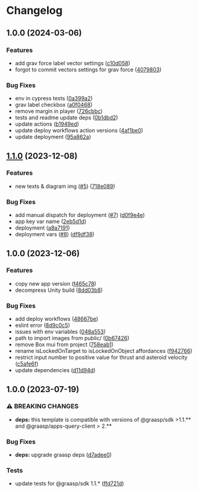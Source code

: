 # Changelog

## 1.0.0 (2024-03-06)


### Features

* add grav force label vector settings ([c10d058](https://github.com/graasp/graasp-unity-circular-motion/commit/c10d058d0e2650d606be83ce054b792cc97be8b8))
* forgot to commit vectors settings for grav force ([4079803](https://github.com/graasp/graasp-unity-circular-motion/commit/40798032be847d8b76980033d3f3b08d19c3fed7))


### Bug Fixes

* env in cypress tests ([0a399a2](https://github.com/graasp/graasp-unity-circular-motion/commit/0a399a2a8613ae5f8be427393ce51469c19a0182))
* grav label checkbox ([a0f0468](https://github.com/graasp/graasp-unity-circular-motion/commit/a0f0468338cc4b55e205f7b8bbe92b2e646cf6ab))
* remove margin in player ([726cbbc](https://github.com/graasp/graasp-unity-circular-motion/commit/726cbbc244bb66f5bf898000bbd0967129d77124))
* tests and readme update deps ([0b1dbd2](https://github.com/graasp/graasp-unity-circular-motion/commit/0b1dbd2e6153590fc8acfb06a050146a516514e5))
* update actions ([b1949ed](https://github.com/graasp/graasp-unity-circular-motion/commit/b1949ed5cdfb4f5f83b5a8c913ffa4a49cf66c1d))
* update deploy workflows action versions ([4af1be0](https://github.com/graasp/graasp-unity-circular-motion/commit/4af1be002c74dde480514ba02eecff3f8b1348f2))
* update deployment ([95a862a](https://github.com/graasp/graasp-unity-circular-motion/commit/95a862a6c7b0f7e77b6b24865355e962b3f5ca7f))

## [1.1.0](https://github.com/graasp/graasp-unity-space-rocket/compare/v1.0.0...v1.1.0) (2023-12-08)


### Features

* new texts & diagram img ([#5](https://github.com/graasp/graasp-unity-space-rocket/issues/5)) ([718e089](https://github.com/graasp/graasp-unity-space-rocket/commit/718e0892ba58558c683791b1323867fe91bbe1e0))


### Bug Fixes

* add manual dispatch for deployment ([#7](https://github.com/graasp/graasp-unity-space-rocket/issues/7)) ([d0f9e4e](https://github.com/graasp/graasp-unity-space-rocket/commit/d0f9e4eac5e19c79a0f3506d9e2a526982d74aaf))
* app key var name ([2eb5d1d](https://github.com/graasp/graasp-unity-space-rocket/commit/2eb5d1dc71e3f2e64f96208411d76f754330cec1))
* deployment ([a8a7191](https://github.com/graasp/graasp-unity-space-rocket/commit/a8a71919f81c557b317f361d39ff0daa8b559348))
* deployment vars ([#8](https://github.com/graasp/graasp-unity-space-rocket/issues/8)) ([df9df38](https://github.com/graasp/graasp-unity-space-rocket/commit/df9df3884fb03d74def961f9b00db10f54e3fcf6))

## 1.0.0 (2023-12-06)


### Features

* copy new app version ([f465c78](https://github.com/graasp/graasp-unity-space-rocket/commit/f465c78ae9e36377fa90ad7fe66a4249b3a1e8de))
* decompress Unity build ([8dd03b8](https://github.com/graasp/graasp-unity-space-rocket/commit/8dd03b821fd55ecc7072b468be2ff0fa36e5cc0d))


### Bug Fixes

* add deploy workflows ([48667be](https://github.com/graasp/graasp-unity-space-rocket/commit/48667be852f07b4aa57254cae63c572282296c37))
* eslint error ([8d9c0c5](https://github.com/graasp/graasp-unity-space-rocket/commit/8d9c0c5893837be34422f1b1ab5038be6b6e332e))
* issues with env variables ([048a553](https://github.com/graasp/graasp-unity-space-rocket/commit/048a553364264d77115757974237b3d23f31ae8f))
* path to import images from public/ ([0b67426](https://github.com/graasp/graasp-unity-space-rocket/commit/0b67426440c9ec61011f131a5f28913aca2e0f94))
* remove Box mui from project ([758eab1](https://github.com/graasp/graasp-unity-space-rocket/commit/758eab182e18db309091f7d1c57c3406092b1393))
* rename isLockedOnTarget to isLockedOnObject affordances ([f942766](https://github.com/graasp/graasp-unity-space-rocket/commit/f94276680094377ef0d9cf3d3491a351c6241bd6))
* restrict input number to positive value for thrust and asteroid velocity ([c5afe6f](https://github.com/graasp/graasp-unity-space-rocket/commit/c5afe6fe10b5a0b2e4d199a09f0777dde95ee7a0))
* update dependencies ([d11d94d](https://github.com/graasp/graasp-unity-space-rocket/commit/d11d94d0af1fb185d6b9c1cb221dd7e67dee6c2e))

## 1.0.0 (2023-07-19)


### ⚠ BREAKING CHANGES

* **deps:** this template is compatible with versions of @graasp/sdk >1.1.** and @graasp/apps-query-client > 2.**

### Bug Fixes

* **deps:** upgrade graasp deps ([d7adee0](https://github.com/graasp/graasp-app-starter-ts-vite/commit/d7adee0a93b72d17620696881c49feb0ba2fa724))


### Tests

* update tests for @graasp/sdk 1.1.* ([ffd721d](https://github.com/graasp/graasp-app-starter-ts-vite/commit/ffd721d01a7c416b2abe35bb2ebb278c336f2968))
